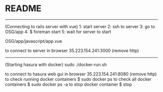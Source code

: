 # README
-----------------------------------------------------
(Connecting to rails server with vue)
1: start server
2: ssh to server
3: go to OSG/app
4: $ foreman start
5: wait for server to start

OSG/app/javascript/app.vue

to connect to server in browser 35.223.154.241:3000 (remove http)

----------------------------------------------------------------
(Starting hasura with docker)
sudo ./docker-run.sh

to connect to hasura web gui in browser 35.223.154.241:8080 (remove http)
to check running docker containers $ sudo docker ps
to check all docker containers $ sudo docker ps -a
to stop docker container $ stop <container name>
